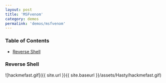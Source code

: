 ```yaml
---
layout: post
title: 'MSFvenom'
category: demos
permalink: 'demos/msfvenom'
---
```


### Table of Contents
* [Reverse Shell](#reverse-shell)

### Reverse Shell
![hackmefast.gif]({{ site.url }}{{ site.baseurl }}/assets/Hasty/hackmefast.gif)
